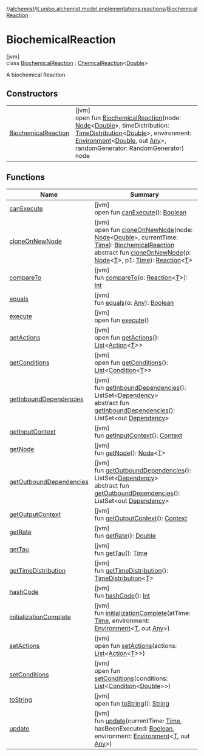 //[alchemist](../../../index.md)/[it.unibo.alchemist.model.implementations.reactions](../index.md)/[BiochemicalReaction](index.md)

# BiochemicalReaction

[jvm]\
class [BiochemicalReaction](index.md) : [ChemicalReaction](../-chemical-reaction/index.md)<[Double](https://docs.oracle.com/javase/8/docs/api/java/lang/Double.html)> 

A biochemical Reaction.

## Constructors

| | |
|---|---|
| [BiochemicalReaction](-biochemical-reaction.md) | [jvm]<br>open fun [BiochemicalReaction](-biochemical-reaction.md)(node: [Node](../../it.unibo.alchemist.model.interfaces/-node/index.md)<[Double](https://docs.oracle.com/javase/8/docs/api/java/lang/Double.html)>, timeDistribution: [TimeDistribution](../../it.unibo.alchemist.model.interfaces/-time-distribution/index.md)<[Double](https://docs.oracle.com/javase/8/docs/api/java/lang/Double.html)>, environment: [Environment](../../it.unibo.alchemist.model.interfaces/-environment/index.md)<[Double](https://docs.oracle.com/javase/8/docs/api/java/lang/Double.html), out [Any](https://kotlinlang.org/api/latest/jvm/stdlib/kotlin/-any/index.html)>, randomGenerator: RandomGenerator)<br>node |

## Functions

| Name | Summary |
|---|---|
| [canExecute](../-abstract-reaction/can-execute.md) | [jvm]<br>open fun [canExecute](../-abstract-reaction/can-execute.md)(): [Boolean](https://kotlinlang.org/api/latest/jvm/stdlib/kotlin/-boolean/index.html) |
| [cloneOnNewNode](clone-on-new-node.md) | [jvm]<br>open fun [cloneOnNewNode](clone-on-new-node.md)(node: [Node](../../it.unibo.alchemist.model.interfaces/-node/index.md)<[Double](https://docs.oracle.com/javase/8/docs/api/java/lang/Double.html)>, currentTime: [Time](../../it.unibo.alchemist.model.interfaces/-time/index.md)): [BiochemicalReaction](index.md)<br>abstract fun [cloneOnNewNode](../../it.unibo.alchemist.model.interfaces/-reaction/clone-on-new-node.md)(p: [Node](../../it.unibo.alchemist.model.interfaces/-node/index.md)<[T](../../it.unibo.alchemist.model.implementations.conditions/-generic-molecule-present/index.md)>, p1: [Time](../../it.unibo.alchemist.model.interfaces/-time/index.md)): [Reaction](../../it.unibo.alchemist.model.interfaces/-reaction/index.md)<[T](../../it.unibo.alchemist.model.implementations.conditions/-generic-molecule-present/index.md)> |
| [compareTo](../-abstract-reaction/compare-to.md) | [jvm]<br>fun [compareTo](../-abstract-reaction/compare-to.md)(o: [Reaction](../../it.unibo.alchemist.model.interfaces/-reaction/index.md)<[T](../../it.unibo.alchemist.model.implementations.conditions/-generic-molecule-present/index.md)>): [Int](https://kotlinlang.org/api/latest/jvm/stdlib/kotlin/-int/index.html) |
| [equals](../-abstract-reaction/equals.md) | [jvm]<br>fun [equals](../-abstract-reaction/equals.md)(o: [Any](https://kotlinlang.org/api/latest/jvm/stdlib/kotlin/-any/index.html)): [Boolean](https://kotlinlang.org/api/latest/jvm/stdlib/kotlin/-boolean/index.html) |
| [execute](execute.md) | [jvm]<br>open fun [execute](execute.md)() |
| [getActions](../-navigation-prioritised-steering-with-physics/index.md#13515737%2FFunctions%2F-267951372) | [jvm]<br>open fun [getActions](../-navigation-prioritised-steering-with-physics/index.md#13515737%2FFunctions%2F-267951372)(): [List](https://docs.oracle.com/javase/8/docs/api/java/util/List.html)<[Action](../../it.unibo.alchemist.model.interfaces/-action/index.md)<[T](../../it.unibo.alchemist.model.implementations.conditions/-generic-molecule-present/index.md)>> |
| [getConditions](../-navigation-prioritised-steering-with-physics/index.md#-184159508%2FFunctions%2F-267951372) | [jvm]<br>open fun [getConditions](../-navigation-prioritised-steering-with-physics/index.md#-184159508%2FFunctions%2F-267951372)(): [List](https://docs.oracle.com/javase/8/docs/api/java/util/List.html)<[Condition](../../it.unibo.alchemist.model.interfaces/-condition/index.md)<[T](../../it.unibo.alchemist.model.implementations.conditions/-generic-molecule-present/index.md)>> |
| [getInboundDependencies](../-abstract-reaction/get-inbound-dependencies.md) | [jvm]<br>fun [getInboundDependencies](../-abstract-reaction/get-inbound-dependencies.md)(): ListSet<[Dependency](../../it.unibo.alchemist.model.interfaces/-dependency/index.md)><br>abstract fun [getInboundDependencies](../../it.unibo.alchemist.model.interfaces/-reaction/get-inbound-dependencies.md)(): ListSet<out [Dependency](../../it.unibo.alchemist.model.interfaces/-dependency/index.md)> |
| [getInputContext](../-abstract-reaction/get-input-context.md) | [jvm]<br>fun [getInputContext](../-abstract-reaction/get-input-context.md)(): [Context](../../it.unibo.alchemist.model.interfaces/-context/index.md) |
| [getNode](../-navigation-prioritised-steering-with-physics/index.md#-1244046302%2FFunctions%2F-267951372) | [jvm]<br>fun [getNode](../-navigation-prioritised-steering-with-physics/index.md#-1244046302%2FFunctions%2F-267951372)(): [Node](../../it.unibo.alchemist.model.interfaces/-node/index.md)<[T](../../it.unibo.alchemist.model.implementations.conditions/-generic-molecule-present/index.md)> |
| [getOutboundDependencies](../-abstract-reaction/get-outbound-dependencies.md) | [jvm]<br>fun [getOutboundDependencies](../-abstract-reaction/get-outbound-dependencies.md)(): ListSet<[Dependency](../../it.unibo.alchemist.model.interfaces/-dependency/index.md)><br>abstract fun [getOutboundDependencies](../../it.unibo.alchemist.model.interfaces/-reaction/get-outbound-dependencies.md)(): ListSet<out [Dependency](../../it.unibo.alchemist.model.interfaces/-dependency/index.md)> |
| [getOutputContext](../-abstract-reaction/get-output-context.md) | [jvm]<br>fun [getOutputContext](../-abstract-reaction/get-output-context.md)(): [Context](../../it.unibo.alchemist.model.interfaces/-context/index.md) |
| [getRate](../-chemical-reaction/get-rate.md) | [jvm]<br>fun [getRate](../-chemical-reaction/get-rate.md)(): [Double](https://kotlinlang.org/api/latest/jvm/stdlib/kotlin/-double/index.html) |
| [getTau](../-abstract-reaction/get-tau.md) | [jvm]<br>fun [getTau](../-abstract-reaction/get-tau.md)(): [Time](../../it.unibo.alchemist.model.interfaces/-time/index.md) |
| [getTimeDistribution](../-navigation-prioritised-steering-with-physics/index.md#2053953683%2FFunctions%2F-267951372) | [jvm]<br>fun [getTimeDistribution](../-navigation-prioritised-steering-with-physics/index.md#2053953683%2FFunctions%2F-267951372)(): [TimeDistribution](../../it.unibo.alchemist.model.interfaces/-time-distribution/index.md)<[T](../../it.unibo.alchemist.model.implementations.conditions/-generic-molecule-present/index.md)> |
| [hashCode](../-abstract-reaction/hash-code.md) | [jvm]<br>fun [hashCode](../-abstract-reaction/hash-code.md)(): [Int](https://kotlinlang.org/api/latest/jvm/stdlib/kotlin/-int/index.html) |
| [initializationComplete](../-chemical-reaction/initialization-complete.md) | [jvm]<br>fun [initializationComplete](../-chemical-reaction/initialization-complete.md)(atTime: [Time](../../it.unibo.alchemist.model.interfaces/-time/index.md), environment: [Environment](../../it.unibo.alchemist.model.interfaces/-environment/index.md)<[T](../../it.unibo.alchemist.model.implementations.conditions/-generic-molecule-present/index.md), out [Any](https://kotlinlang.org/api/latest/jvm/stdlib/kotlin/-any/index.html)>) |
| [setActions](../-s-a-p-e-r-e-gradient/index.md#2022331282%2FFunctions%2F-267951372) | [jvm]<br>open fun [setActions](../-s-a-p-e-r-e-gradient/index.md#2022331282%2FFunctions%2F-267951372)(actions: [List](https://docs.oracle.com/javase/8/docs/api/java/util/List.html)<[Action](../../it.unibo.alchemist.model.interfaces/-action/index.md)<[T](../../it.unibo.alchemist.model.implementations.conditions/-generic-molecule-present/index.md)>>) |
| [setConditions](set-conditions.md) | [jvm]<br>open fun [setConditions](set-conditions.md)(conditions: [List](https://docs.oracle.com/javase/8/docs/api/java/util/List.html)<[Condition](../../it.unibo.alchemist.model.interfaces/-condition/index.md)<[Double](https://docs.oracle.com/javase/8/docs/api/java/lang/Double.html)>>) |
| [toString](../-abstract-reaction/to-string.md) | [jvm]<br>open fun [toString](../-abstract-reaction/to-string.md)(): [String](https://docs.oracle.com/javase/8/docs/api/java/lang/String.html) |
| [update](../-abstract-reaction/update.md) | [jvm]<br>fun [update](../-abstract-reaction/update.md)(currentTime: [Time](../../it.unibo.alchemist.model.interfaces/-time/index.md), hasBeenExecuted: [Boolean](https://kotlinlang.org/api/latest/jvm/stdlib/kotlin/-boolean/index.html), environment: [Environment](../../it.unibo.alchemist.model.interfaces/-environment/index.md)<[T](../../it.unibo.alchemist.model.implementations.conditions/-generic-molecule-present/index.md), out [Any](https://kotlinlang.org/api/latest/jvm/stdlib/kotlin/-any/index.html)>) |
